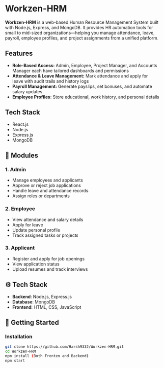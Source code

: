 # Workzen-HRM

**Workzen-HRM** is a  web-based Human Resource Management System built with Node.js, Express, and MongoDB. It provides HR automation tools for small to mid-sized organizations—helping you manage attendance, leave, payroll, employee profiles, and project assignments from a unified platform.

## Features

- **Role-Based Access:** Admin, Employee, Project Manager, and Accounts Manager each have tailored dashboards and permissions 
- **Attendance & Leave Management:** Mark attendance and apply for leave with audit trails and history logs
- **Payroll Management:** Generate payslips, set bonuses, and automate salary updates
- **Employee Profiles:** Store educational, work history, and personal details

## Tech Stack

- React.js
- Node.js
- Express.js
- MongoDB

## 🔑 Modules

### 1. Admin
- Manage employees and applicants
- Approve or reject job applications
- Handle leave and attendance records
- Assign roles or departments

### 2. Employee
- View attendance and salary details
- Apply for leave
- Update personal profile
- Track assigned tasks or projects

### 3. Applicant
- Register and apply for job openings
- View application status
- Upload resumes and track interviews

## ⚙️ Tech Stack

- **Backend**: Node.js, Express.js
- **Database**: MongoDB
- **Frontend**: HTML, CSS, JavaScript

## 🚀 Getting Started

### Installation

```bash
git clone https://github.com/Harsh9332/Workzen-HRM.git
cd Workzen-HRM
npm install (Both Fronten and Backend)
npm start
